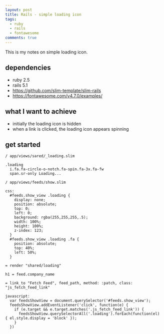 ```yaml
---
layout: post
title: Rails - simple loading icon
tags:
  - ruby
  - rails
  - fontawesome
comments: true
---
```

This is my notes on simple loading icon.



## dependencies

- ruby 2.5
- rails 5.1
- https://github.com/slim-template/slim-rails
- https://fontawesome.com/v4.7.0/examples/

## what I want to achieve
- initially the loading icon is hidden
- when a link is clicked, the loading icon appears spinning

## get started

```slim
/ app/views/sared/_loading.slim

.loading
  i.fa.fa-circle-o-notch.fa-spin.fa-3x.fa-fw
  span.sr-only Loading...
```

```slim
/ app/views/feeds/show.slim

css:
  #feeds.show_view .loading {
    display: none;
    position: absolute;
    top: 0;
    left: 0;
    background: rgba(255,255,255,.5);
    width: 100%;
    height: 100%;
    z-index: 123;
  }
  #feeds.show_view .loading .fa {
    position: absolute;
    top: 40%;
    left: 50%;
  }

= render "shared/loading"

h1 = feed.company_name

= link_to "Fetch Feed", feed_path, method: :patch, class: "js_fetch_feed_link"

javascript:
  var feedsShowView = document.querySelector('#feeds.show_view');
  feedsShowView.addEventListener('click', function(e) {
    if (e.target && e.target.matches('.js_fetch_feed_link')) {
      feedsShowView.querySelectorAll('.loading').forEach(function(el) { el.style.display = 'block' });
    }
  })
```
